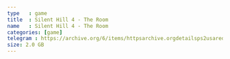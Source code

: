 ```yaml
---
type   : game
title  : Silent Hill 4 - The Room
name   : Silent Hill 4 - The Room
categories: [game]
telegram : https://archive.org/6/items/httpsarchive.orgdetailsps2usaredump3/Silent%20Hill%204%20-%20The%20Room.7z
size: 2.0 GB
---
```



